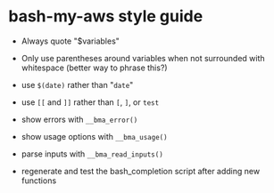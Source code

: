 bash-my-aws style guide
=======================

* Always quote "$variables"
* Only use parentheses around variables when not surrounded with whitespace (better way to phrase this?)
* use ``$(date)`` rather than "``date``"
* use `[[` and `]]` rather than `[`, `]`, or `test`

* show errors with `__bma_error()`
* show usage options with `__bma_usage()`
* parse inputs with `__bma_read_inputs()`

* regenerate and test the bash_completion script after adding new functions
